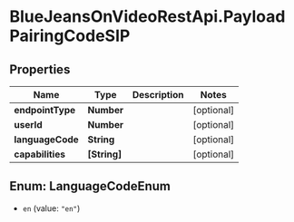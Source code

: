 # BlueJeansOnVideoRestApi.PayloadPairingCodeSIP

## Properties
Name | Type | Description | Notes
------------ | ------------- | ------------- | -------------
**endpointType** | **Number** |  | [optional] 
**userId** | **Number** |  | [optional] 
**languageCode** | **String** |  | [optional] 
**capabilities** | **[String]** |  | [optional] 


<a name="LanguageCodeEnum"></a>
## Enum: LanguageCodeEnum


* `en` (value: `"en"`)




